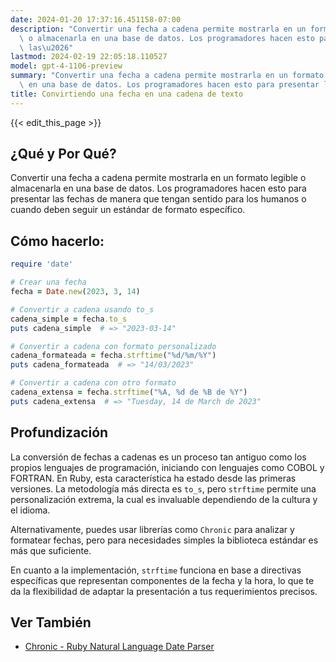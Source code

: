 ```yaml
---
date: 2024-01-20 17:37:16.451158-07:00
description: "Convertir una fecha a cadena permite mostrarla en un formato legible\
  \ o almacenarla en una base de datos. Los programadores hacen esto para presentar\
  \ las\u2026"
lastmod: 2024-02-19 22:05:18.110527
model: gpt-4-1106-preview
summary: "Convertir una fecha a cadena permite mostrarla en un formato legible o almacenarla\
  \ en una base de datos. Los programadores hacen esto para presentar las\u2026"
title: Convirtiendo una fecha en una cadena de texto
---
```


{{< edit_this_page >}}

## ¿Qué y Por Qué?
Convertir una fecha a cadena permite mostrarla en un formato legible o almacenarla en una base de datos. Los programadores hacen esto para presentar las fechas de manera que tengan sentido para los humanos o cuando deben seguir un estándar de formato específico.

## Cómo hacerlo:
```Ruby
require 'date'

# Crear una fecha
fecha = Date.new(2023, 3, 14)

# Convertir a cadena usando to_s
cadena_simple = fecha.to_s
puts cadena_simple  # => "2023-03-14"

# Convertir a cadena con formato personalizado
cadena_formateada = fecha.strftime("%d/%m/%Y")
puts cadena_formateada  # => "14/03/2023"

# Convertir a cadena con otro formato
cadena_extensa = fecha.strftime("%A, %d de %B de %Y")
puts cadena_extensa  # => "Tuesday, 14 de March de 2023"
```

## Profundización
La conversión de fechas a cadenas es un proceso tan antiguo como los propios lenguajes de programación, iniciando con lenguajes como COBOL y FORTRAN. En Ruby, esta característica ha estado desde las primeras versiones. La metodología más directa es `to_s`, pero `strftime` permite una personalización extrema, la cual es invaluable dependiendo de la cultura y el idioma.

Alternativamente, puedes usar librerías como `Chronic` para analizar y formatear fechas, pero para necesidades simples la biblioteca estándar es más que suficiente.

En cuanto a la implementación, `strftime` funciona en base a directivas específicas que representan componentes de la fecha y la hora, lo que te da la flexibilidad de adaptar la presentación a tus requerimientos precisos.

## Ver También
- [Chronic - Ruby Natural Language Date Parser](https://github.com/mojombo/chronic)
